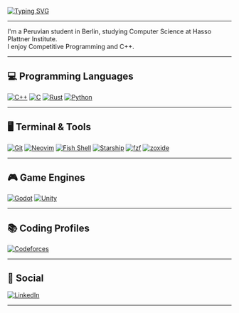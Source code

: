 [![Typing SVG](https://readme-typing-svg.demolab.com/?font=Fira+Code&size=50&pause=1000&color=00FFAA&lines=Hi!+I'm+David)](https://git.io/typing-svg)

---

I'm a Peruvian student in Berlin, studying Computer Science at Hasso Plattner Institute.  
I enjoy Competitive Programming and C++.

---

## 💻 Programming Languages

[![C++](https://img.shields.io/badge/C++-00599C?style=for-the-badge&logo=c%2B%2B&logoColor=white)](https://en.cppreference.com/w/cpp)
[![C](https://img.shields.io/badge/C-00599C?style=for-the-badge&logo=c&logoColor=white)](https://en.cppreference.com/w/c)
[![Rust](https://img.shields.io/badge/Rust-000000?style=for-the-badge&logo=rust&logoColor=white)](https://www.rust-lang.org/learn)
[![Python](https://img.shields.io/badge/Python-3776AB?style=for-the-badge&logo=python&logoColor=white)](https://www.python.org/doc/)

---

## 🖥 Terminal & Tools

[![Git](https://img.shields.io/badge/Git-F05032?style=for-the-badge&logo=git&logoColor=white)](https://git-scm.com/doc)
[![Neovim](https://img.shields.io/badge/Neovim-43A340?style=for-the-badge&logo=neovim&logoColor=white)](https://neovim.io/doc/user/)
[![Fish Shell](https://img.shields.io/badge/Fish-4FC1FF?style=for-the-badge&logo=fish&logoColor=white)](https://fishshell.com/docs/current/index.html)
[![Starship](https://img.shields.io/badge/Starship-000000?style=for-the-badge&logo=starship&logoColor=white)](https://starship.rs/config/)
[![fzf](https://img.shields.io/badge/fzf-0099FF?style=for-the-badge&logo=none&logoColor=white)](https://github.com/junegunn/fzf)
[![zoxide](https://img.shields.io/badge/zoxide-000000?style=for-the-badge&logo=none&logoColor=white)](https://github.com/ajeetdsouza/zoxide)

---

## 🎮 Game Engines

[![Godot](https://img.shields.io/badge/Godot-478CBF?style=for-the-badge&logo=godot-engine&logoColor=white)](https://docs.godotengine.org/)
[![Unity](https://img.shields.io/badge/Unity-000000?style=for-the-badge&logo=unity&logoColor=white)](https://docs.unity3d.com/Manual/index.html)

---

## 📚 Coding Profiles

[![Codeforces](https://img.shields.io/badge/Codeforces-0078D7?style=for-the-badge&logo=codeforces&logoColor=white)](https://codeforces.com/profile/bitmasking)

---

## 🔗 Social

[![LinkedIn](https://img.shields.io/badge/LinkedIn-0077B5?style=for-the-badge&logo=linkedin&logoColor=white)](https://linkedin.com/in/david-guerrasal)

---
